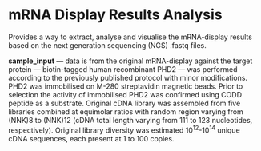 # mRNA Display Results Analysis
Provides a way to extract, analyse and visualise the mRNA-display results based on the next generation sequencing (NGS) .fastq files.

**sample_input** — data is from the original mRNA-display against the target protein — biotin-tagged human recombinant PHD2 — was performed according to the previously published protocol with minor modifications. PHD2 was immobilised on M-280 streptavidin magnetic beads. Prior to selection the activity of immobilised PHD2 was confirmed using CODD peptide as a substrate. Original cDNA library was assembled from five libraries combined at equimolar ratios with random region varying from (NNK)8 to (NNK)12 (cDNA total length varying from 111 to 123 nucleotides, respectively). Original library diversity was estimated 10<sup>12</sup>-10<sup>14</sup> unique cDNA sequences, each present at 1 to 100 copies.
